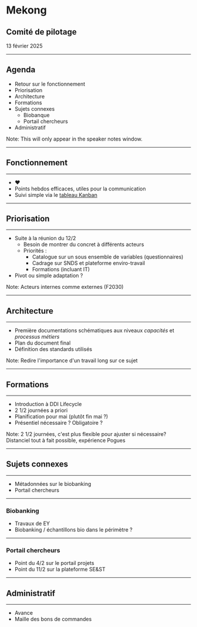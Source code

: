 # Mekong

## Comité de pilotage

13 février 2025

---

## Agenda

- Retour sur le fonctionnement
- Priorisation
- Architecture
- Formations
- Sujets connexes
  - Biobanque
  - Portail chercheurs 
- Administratif

Note: This will only appear in the speaker notes window.

---

## Fonctionnement

----

- ❤
- Points hebdos efficaces, utiles pour la communication
- Suivi simple via le [tableau Kanban](https://github.com/orgs/Making-Sense-Info/projects/5/views/1)

---

## Priorisation

----

- Suite à la réunion du 12/2
  - Besoin de montrer du concret à différents acteurs
  - Priorités :
    - Catalogue sur un sous ensemble de variables (questionnaires)
    - Cadrage sur SNDS et plateforme enviro-travail
    - Formations (incluant IT)
- Pivot ou simple adaptation ?

Note:
Acteurs internes comme externes (F2030)

---

## Architecture

----

- Première documentations schématiques aux niveaux _capacités_ et _processus métiers_
- Plan du document final
- Définition des standards utilisés

Note:
Redire l'importance d'un travail long sur ce sujet

---

## Formations

----

- Introduction à DDI Lifecycle
- 2 1/2 journées a priori
- Planification pour mai (plutôt fin mai ?)
- Présentiel nécessaire ? Obligatoire ?

Note:
2 1/2 journées, c'est plus flexible pour ajuster si nécessaire?
Distanciel tout à fait possible, expérience Pogues

---

## Sujets connexes

----

- Métadonnées sur le biobanking
- Portail chercheurs

----

### Biobanking

- Travaux de EY
- Biobanking / échantillons bio dans le périmètre ?

----

### Portail chercheurs

- Point du 4/2 sur le portail projets
- Point du 11/2 sur la plateforme SE&ST

---

## Administratif

----

- Avance
- Maille des bons de commandes